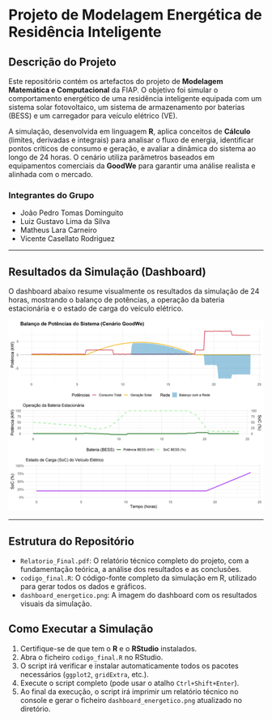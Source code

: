 # Projeto de Modelagem Energética de Residência Inteligente

## Descrição do Projeto

Este repositório contém os artefactos do projeto de **Modelagem Matemática e Computacional** da FIAP. O objetivo foi simular o comportamento energético de uma residência inteligente equipada com um sistema solar fotovoltaico, um sistema de armazenamento por baterias (BESS) e um carregador para veículo elétrico (VE).

A simulação, desenvolvida em linguagem **R**, aplica conceitos de **Cálculo** (limites, derivadas e integrais) para analisar o fluxo de energia, identificar pontos críticos de consumo e geração, e avaliar a dinâmica do sistema ao longo de 24 horas. O cenário utiliza parâmetros baseados em equipamentos comerciais da **GoodWe** para garantir uma análise realista e alinhada com o mercado.

### Integrantes do Grupo

* João Pedro Tomas Dominguito
* Luiz Gustavo Lima da Silva
* Matheus Lara Carneiro
* Vicente Casellato Rodriguez

---

## Resultados da Simulação (Dashboard)

O dashboard abaixo resume visualmente os resultados da simulação de 24 horas, mostrando o balanço de potências, a operação da bateria estacionária e o estado de carga do veículo elétrico.

![Dashboard da Simulação Energética](dashboard_energetico.png)

---

## Estrutura do Repositório

* `Relatorio_Final.pdf`: O relatório técnico completo do projeto, com a fundamentação teórica, a análise dos resultados e as conclusões.
* `codigo_final.R`: O código-fonte completo da simulação em R, utilizado para gerar todos os dados e gráficos.
* `dashboard_energetico.png`: A imagem do dashboard com os resultados visuais da simulação.

## Como Executar a Simulação

1.  Certifique-se de que tem o **R** e o **RStudio** instalados.
2.  Abra o ficheiro `codigo_final.R` no RStudio.
3.  O script irá verificar e instalar automaticamente todos os pacotes necessários (`ggplot2`, `gridExtra`, etc.).
4.  Execute o script completo (pode usar o atalho `Ctrl+Shift+Enter`).
5.  Ao final da execução, o script irá imprimir um relatório técnico no console e gerar o ficheiro `dashboard_energetico.png` atualizado no diretório.

